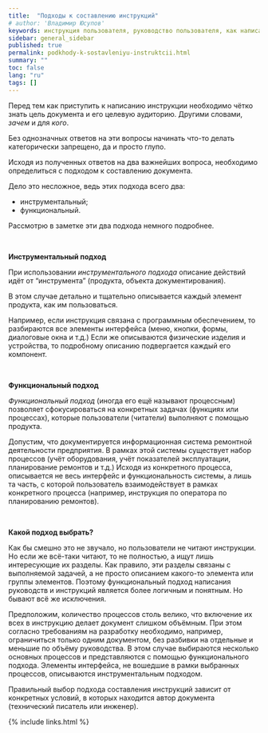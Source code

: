 ```yaml
---
title:  "Подходы к составлению инструкций"
# author: 'Владимир Юсупов'
keywords: инструкция пользователя, руководство пользователя, как написать инструкцию пользователя, как написать руководство, подходы к составлению инструкции, технический писатель, технический коммуникатор, техническая коммуникация, технические коммуникаторы
sidebar: general_sidebar
published: true
permalink: podkhody-k-sostavleniyu-instruktcii.html
summary: ""
toc: false
lang: "ru"
tags: []
---
```


Перед тем как приступить к написанию инструкции необходимо чётко знать цель документа и его целевую аудиторию. Другими словами, *зачем* и для *кого*. 

Без однозначных ответов на эти вопросы начинать что-то делать категорически запрещено, да и просто глупо.

Исходя из полученных ответов на два важнейших вопроса, необходимо определиться с подходом к составлению документа. 

Дело это несложное, ведь этих подхода всего два: 

- инструментальный; 
- функциональный.

Рассмотрю в заметке эти два подхода немного подробнее.

<br>

**Инструментальный подход** 

При использовании *инструментального подхода* описание действий идёт от “инструмента” (продукта, объекта документирования). 

В этом случае детально и тщательно описывается каждый элемент продукта, как им пользоваться. 

Например, если инструкция связана с программным обеспечением, то разбираются все элементы интерфейса (меню, кнопки, формы, диалоговые окна и т.д.) Если же описываются физические изделия и устройства, то подробному описанию подвергается каждый его компонент. 

<br>

**Функциональный подход** 

*Функциональный подход* (иногда его ещё называют процессным) позволяет сфокусироваться на конкретных задачах (функциях или процессах), которые пользователи (читатели) выполняют с помощью продукта. 

Допустим, что документируется информационная система ремонтной деятельности предприятия. В рамках этой системы существует набор процессов (учёт оборудования, учёт показателей эксплуатации, планирование ремонтов и т.д.) Исходя из конкретного процесса, описывается не весь интерфейс и функциональность системы, а лишь та часть, с которой пользователь взаимодействует в рамках конкретного процесса (например, инструкция по оператора по планированию ремонтов). 

<br>

**Какой подход выбрать?** 

Как бы смешно это не звучало, но пользователи не читают инструкции. Но если же всё-таки читают, то не полностью, а ищут лишь интересующие их разделы. Как правило, эти разделы связаны с выполняемой задачей, а не просто описанием какого-то элемента или группы элементов. Поэтому функциональный подход написания руководств и инструкций является более логичным и понятным. Но бывают всё же исключения. 

Предположим, количество процессов столь велико, что включение их всех в инструкцию делает документ слишком объёмным. При этом согласно требованиям на разработку необходимо, например, ограничиться только одним документом, без разбивки на отдельные и меньшие по объёму руководства. В этом случае выбираются несколько основных процессов и представляются с помощью функционального подхода. Элементы интерфейса, не вошедшие в рамки выбранных процессов, описываются инструментальным подходом. 

Правильный выбор подхода составления инструкций зависит от конкретных условий, в которых находится автор документа (технический писатель или инженер).


{% include links.html %}
